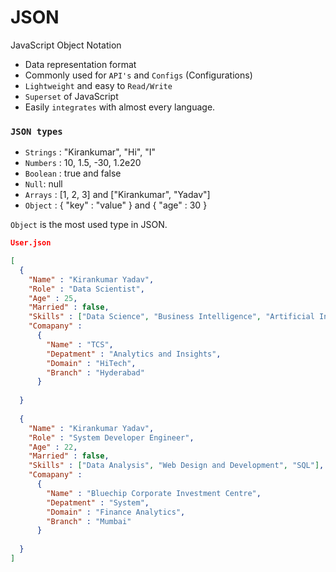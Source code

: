 # JSON
JavaScript Object Notation

- Data representation format
- Commonly used for `API's` and `Configs` (Configurations)
- `Lightweight` and easy to `Read/Write`
- `Superset` of JavaScript
- Easily `integrates` with almost every language.

### `JSON types`
- `Strings` : "Kirankumar", "Hi", "I"
- `Numbers` : 10, 1.5, -30, 1.2e20
- `Boolean` : true and false
- `Null`: null
- `Arrays` : [1, 2, 3] and ["Kirankumar", "Yadav"]
- `Object` : { "key" : "value" } and { "age" : 30 }

`Object` is the most used type in JSON.

```json
User.json 

[
  {
    "Name" : "Kirankumar Yadav",
    "Role" : "Data Scientist",
    "Age" : 25,
    "Married" : false,
    "Skills" : ["Data Science", "Business Intelligence", "Artificial Intelligence"],
    "Comapany" : 
      {
        "Name" : "TCS",
        "Depatment" : "Analytics and Insights",
        "Domain" : "HiTech",
        "Branch" : "Hyderabad"
      }
     
  }
  
  {
    "Name" : "Kirankumar Yadav",
    "Role" : "System Developer Engineer",
    "Age" : 22,
    "Married" : false,
    "Skills" : ["Data Analysis", "Web Design and Development", "SQL"],
    "Comapany" : 
      {
        "Name" : "Bluechip Corporate Investment Centre",
        "Depatment" : "System",
        "Domain" : "Finance Analytics",
        "Branch" : "Mumbai"
      }
     
  }
]
```
